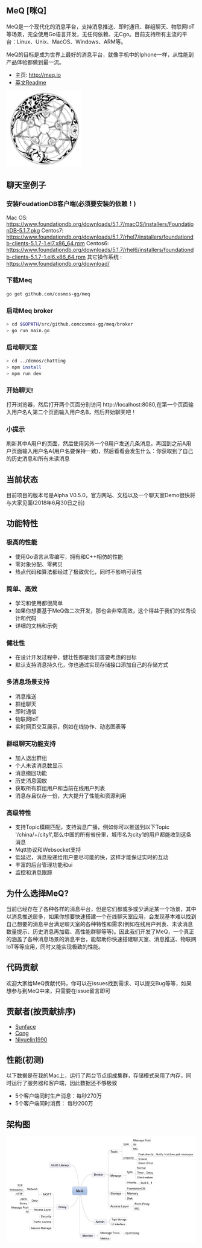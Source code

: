 
MeQ [咪Q]
------------
MeQ是一个现代化的消息平台，支持消息推送、即时通讯、群组聊天、物联网IoT等场景，完全使用Go语言开发，无任何依赖、无Cgo。目前支持所有主流的平台：Linux、Unix、MacOS、Windows、ARM等。

MeQ的目标是成为世界上最好的消息平台，就像手机中的Iphone一样，从性能到产品体验都做到最一流。


- 主页: http://meq.io
- <a href="Readme.md">英文Readme</a>
<p align="left">
    <a href="http://meq.io">
     <img  width="200" src="./logo.png"></a>
</p>


聊天室例子
------------
### 安装FoudationDB客户端(必须要安装的依赖！)
Mac OS: https://www.foundationdb.org/downloads/5.1.7/macOS/installers/FoundationDB-5.1.7.pkg
Centos7: https://www.foundationdb.org/downloads/5.1.7/rhel7/installers/foundationdb-clients-5.1.7-1.el7.x86_64.rpm
Centos6: https://www.foundationdb.org/downloads/5.1.7/rhel6/installers/foundationdb-clients-5.1.7-1.el6.x86_64.rpm
其它操作系统 : https://www.foundationdb.org/download/

### 下载Meq
```bash
go get github.com/cosmos-gg/meq
```
### 启动Meq broker
```bash
> cd $GOPATH/src/github.comcosmos-gg/meq/broker
> go run main.go
```

### 启动聊天室
```bash
> cd ../demos/chatting
> npm install
> npm run dev
```
### 开始聊天!
打开浏览器，然后打开两个页面分别访问
http://localhost:8080,在第一个页面输入用户名A,第二个页面输入用户名B，然后开始聊天吧！
### 小提示
刷新其中A用户的页面，然后使用另外一个B用户发送几条消息，再回到之前A用户页面输入用户名A(用户名要保持一致)，然后看看会发生什么：你获取到了自己的历史消息和所有未读消息

当前状态
------------
目前项目的版本号是Alpha V0.5.0，官方网站、文档以及一个聊天室Demo很快将与大家见面(2018年6月30日之前)

功能特性
------------
### 极高的性能
- 使用Go语言从零编写，拥有和C++相仿的性能
- 零对象分配、零拷贝
- 热点代码和算法都经过了极致优化，同时不影响可读性
### 简单、高效
- 学习和使用都很简单
- 如果你想要基于MeQ做二次开发，那也会非常高效，这个得益于我们的优秀设计和代码
- 详细的文档和示例
### 健壮性
- 在设计开发过程中，健壮性都是我们首要考虑的目标
- 默认支持消息持久化，你也通过实现存储接口添加自己的存储方式
### 多消息场景支持
- 消息推送
- 群组聊天
- 即时通信
- 物联网IoT
- 实时网页交互展示，例如在线协作、动态图表等
### 群组聊天功能支持
- 加入退出群组
- 个人未读消息数显示
- 消息撤回功能
- 历史消息回放
- 获取所有群组用户和当前在线用户列表
- 消息存且仅存一份，大大提升了性能和资源利用
### 高级特性
- 支持Topic模糊匹配，支持消息广播，例如你可以推送到以下Topic '/china/+/city1',那么中国的所有省份里，城市名为city1的用户都能收到这条消息
- Mqtt协议和Websocket支持
- 低延迟，消息投递给用户要尽可能的快，这样才能保证实时的互动
- 丰富的后台管理功能和ui
- 监控和消息跟踪

为什么选择MeQ? 
------------
当前已经存在了各种各样的消息平台，但是它们都或多或少满足某一个场景，其中以消息推送居多，如果你想要快速搭建一个在线聊天室应用，会发现基本难以找到自己想要的消息平台满足聊天室的各种特性和需求(例如在线用户列表、未读消息数量提示、历史消息再加载、高性能群聊等等)。因此我们开发了MeQ，一个真正的涵盖了各种消息场景的消息平台，能帮助你快速搭建聊天室、消息推送、物联网IoT等等应用，同时又能实现极致的性能。

代码贡献
------------
欢迎大家给MeQ贡献代码，你可以在issues找到需求、可以提交Bug等等，如果想参与到MeQ中来，只需要在issue留言即可


贡献者(按贡献排序)
------------
- <a href="https://github.com/sunface" target="_blank">Sunface</a> 
- <a href="https://github.com/shaocongcong" target="_blank">Cong</a>
- <a href="https://github.com/niyuelin1990" target="_blank">Niyuelin1990</a>

性能(初测)
-------------
以下数据是在我的Mac上，运行了两台节点组成集群，存储模式采用了内存，同时运行了服务器和客户端，因此数据还不够极致
- 5个客户端同时生产消息：每秒270万
- 5个客户端同时消费： 每秒200万


架构图
------------
![](MeQ.jpeg)



